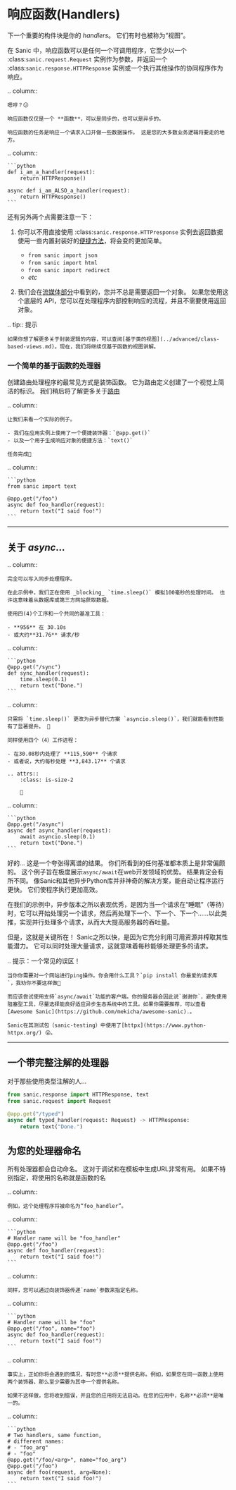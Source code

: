 # 响应函数(Handlers)

下一个重要的构件块是你的 _handlers_。 它们有时也被称为“视图”。

在 Sanic 中，响应函数可以是任何一个可调用程序，它至少以一个 :class:`sanic.request.Request`  实例作为参数，并返回一个 :class:`sanic.response.HTTPResponse` 实例或一个执行其他操作的协同程序作为响应。

.. column::

```
嗯哼？😕

响应函数仅仅是一个 **函数**，可以是同步的，也可以是异步的。

响应函数的任务是响应一个请求入口并做一些数据操作。 这是您的大多数业务逻辑将要走的地方。
```

.. column::

````
```python
def i_am_a_handler(request):
    return HTTPResponse()

async def i_am_ALSO_a_handler(request):
    return HTTPResponse()
```
````

还有另外两个点需要注意一下：

1. 你可以不用直接使用 :class:`sanic.response.HTTPresponse` 实例去返回数据 使用一些内置封装好的[便捷方法](./response#methods)，将会变的更加简单。

   - `from sanic import json`
   - `from sanic import html`
   - `from sanic import redirect`
   - _etc_
2. 我们会在[流媒体部分](../advanced/streaming#response-streaming)中看到的，您并不总是需要返回一个对象。 如果您使用这个底层的 API，您可以在处理程序内部控制响应的流程，并且不需要使用返回对象。

.. tip:: 提示

```
如果你想了解更多关于封装逻辑的内容，可以查阅[基于类的视图](../advanced/class-based-views.md)。现在，我们将继续仅基于函数的视图讲解。
```

### 一个简单的基于函数的处理器

创建路由处理程序的最常见方式是装饰函数。 它为路由定义创建了一个视觉上简洁的标识。 我们稍后将了解更多关于[路由](./routing.md)

.. column::

```
让我们来看一个实际的例子。

- 我们在应用实例上使用了一个便捷装饰器：`@app.get()`
- 以及一个用于生成响应对象的便捷方法：`text()`

任务完成💪
```

.. column::

````
```python
from sanic import text

@app.get("/foo")
async def foo_handler(request):
    return text("I said foo!")
```
````

---

## 关于 _async_...

.. column::

```
完全可以写入同步处理程序。

在此示例中，我们正在使用 _blocking_ `time.sleep()` 模拟100毫秒的处理时间。 也许这意味着从数据库或第三方网站获取数据。

使用四(4)个工序和一个共同的基准工具：

- **956** 在 30.10s
- 或大约**31.76** 请求/秒
```

.. column::

````
```python
@app.get("/sync")
def sync_handler(request):
    time.sleep(0.1)
    return text("Done.")
```
````

.. column::

```
只需将 `time.sleep()` 更改为异步替代方案 `asyncio.sleep()`，我们就能看到性能有了显著提升。 🚀

同样使用四个（4）工作进程：

- 在30.08秒内处理了 **115,590** 个请求
- 或者说，大约每秒处理 **3,843.17** 个请求

.. attrs::
    :class: is-size-2

    🤯
```

.. column::

````
```python
@app.get("/async")
async def async_handler(request):
    await asyncio.sleep(0.1)
    return text("Done.")
```
````

好的... 这是一个夸张得离谱的结果。 你们所看到的任何基准都本质上是非常偏颇的。 这个例子旨在极度展示`async/await`在web开发领域的优势。 结果肯定会有所不同。 像Sanic和其他异步Python库并非神奇的解决方案，能自动让程序运行更快。 它们使程序执行更加高效。

在我们的示例中，异步版本之所以表现优秀，是因为当一个请求在“睡眠”（等待）时，它可以开始处理另一个请求，然后再处理下一个、下一个、下一个……以此类推，实现并行处理多个请求，从而大大提高服务器的吞吐量。

但是，这就是关键所在！ Sanic之所以快，是因为它充分利用可用资源并榨取其性能潜力。 它可以同时处理大量请求，这就意味着每秒能够处理更多的请求。

.. 提示：一个常见的误区！

```
当你你需要对一个网站进行ping操作。你会用什么工具？`pip install 你最爱的请求库 `，我劝你不要这样做🙈

而应该尝试使用支持`async/await`功能的客户端。你的服务器会因此说`谢谢你`，避免使用阻塞型工具，尽量选择能良好适应异步生态系统中的工具。如果你需要推荐，可以查看[Awesome Sanic](https://github.com/mekicha/awesome-sanic).。

Sanic在其测试包（sanic-testing）中使用了[httpx](https://www.python-httpx.org/) 😜。
```

---

## 一个带完整注解的处理器

对于那些使用类型注解的人...

```python
from sanic.response import HTTPResponse, text
from sanic.request import Request

@app.get("/typed")
async def typed_handler(request: Request) -> HTTPResponse:
    return text("Done.")
```

## 为您的处理器命名

所有处理器都会自动命名。 这对于调试和在模板中生成URL非常有用。 如果不特别指定，将使用的名称就是函数的名

.. column::

```
例如，这个处理程序将被命名为“foo_handler”。
```

.. column::

````
```python
# Handler name will be "foo_handler"
@app.get("/foo")
async def foo_handler(request):
    return text("I said foo!")
```
````

.. column::

```
同样，您可以通过向装饰器传递`name`参数来指定名称。
```

.. column::

````
```python
# Handler name will be "foo"
@app.get("/foo", name="foo")
async def foo_handler(request):
    return text("I said foo!")
```
````

.. column::

```
事实上，正如你将会遇到的情况，有时您**必须**提供名称。例如，如果您在同一函数上使用两个装饰器，那么至少需要为其中一个提供名称。

如果不这样做，您将收到错误，并且您的应用将无法启动。在您的应用中，名称**必须**是唯一的。
```

.. column::

````
```python
# Two handlers, same function,
# different names:
# - "foo_arg"
# - "foo"
@app.get("/foo/<arg>", name="foo_arg")
@app.get("/foo")
async def foo(request, arg=None):
    return text("I said foo!")
```
````
